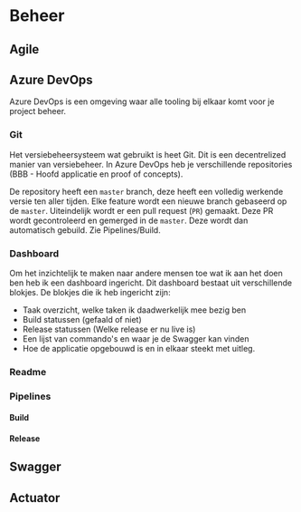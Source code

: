 # Beheer

## Agile

## Azure DevOps

Azure DevOps is een omgeving waar alle tooling bij elkaar komt voor je project beheer.

### Git

Het versiebeheersysteem wat gebruikt is heet Git. Dit is een decentrelized manier van versiebeheer. In Azure DevOps heb je verschillende repositories (BBB - Hoofd applicatie en proof of concepts).

De repository heeft een `master` branch, deze heeft een volledig werkende versie ten aller tijden. Elke feature wordt een nieuwe branch gebaseerd op de `master`. Uiteindelijk wordt er een pull request (`PR`) gemaakt. Deze PR wordt gecontroleerd en gemerged in de `master`. Deze wordt dan automatisch gebuild. Zie Pipelines/Build.

### Dashboard

Om het inzichtelijk te maken naar andere mensen toe wat ik aan het doen ben heb ik een dashboard ingericht. Dit dashboard bestaat uit verschillende blokjes. De blokjes die ik heb ingericht zijn:

- Taak overzicht, welke taken ik daadwerkelijk mee bezig ben
- Build statussen (gefaald of niet)
- Release statussen (Welke release er nu live is)
- Een lijst van commando's en waar je de Swagger kan vinden
- Hoe de applicatie opgebouwd is en in elkaar steekt met uitleg.

### Readme

### Pipelines

#### Build

#### Release

## Swagger

## Actuator
